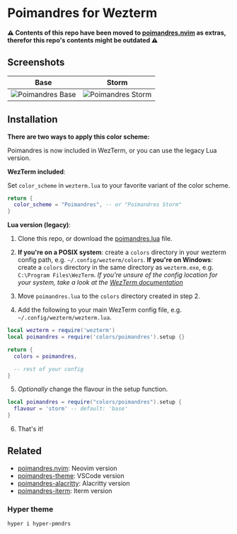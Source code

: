 # Poimandres for Wezterm

**⚠️ Contents of this repo have been moved to [poimandres.nvim](https://github.com/olivercederborg/poimandres.nvim) as extras, therefor this repo's contents might be outdated ⚠️**

## Screenshots

Base                       |  Storm
:-------------------------:|:-------------------------:
![Poimandres Base](https://user-images.githubusercontent.com/47901349/179416018-ba8e24a6-3590-4eff-93cb-806d41378a0d.png)  |  ![Poimandres Storm](https://user-images.githubusercontent.com/47901349/179416088-89677f33-ef8a-4e2d-87e8-e9a2c93e9832.png)

## Installation

**There are two ways to apply this color scheme:**

Poimandres is now included in WezTerm, or you can use the legacy Lua version.

**WezTerm included**:

Set `color_scheme` in `wezterm.lua` to your favorite variant of the color scheme.

```lua
return {
  color_scheme = "Poimandres", -- or "Poimandres Storm"
}
```

**Lua version (legacy)**: 

1. Clone this repo, or download the [poimandres.lua](https://github.com/olivercederborg/poimandres-wezterm/blob/main/poimandres.lua) file.

2. **If you're on a POSIX system**: create a `colors` directory in your wezterm config path, e.g. `~/.config/wezterm/colors`. **If you're on Windows**: create a `colors` directory in the same directory as `wezterm.exe`, e.g. `C:\Program Files\WezTerm`. *If you're unsure of the config location for your system, take a look at the [WezTerm documentation](https://wezfurlong.org/wezterm/config/files.html)*

3. Move `poimandres.lua` to the `colors` directory created in step 2.

4. Add the following to your main WezTerm config file, e.g. `~/.config/wezterm/wezterm.lua`.

```lua
local wezterm = require('wezterm')
local poimandres = require('colors/poimandres').setup {}

return {
  colors = poimandres,

  -- rest of your config
}
```

5. *Optionally* change the flavour in the setup function.

```lua
local poimandres = require("colors/poimandres").setup {
  flavour = 'storm' -- default: 'base'
}
```

6. That's it!

## Related

- [poimandres.nvim](https://github.com/olivercederborg/poimandres.nvim): Neovim version
- [poimandres-theme](https://github.com/drcmda/poimandres-theme): VSCode version
- [poimandres-alacritty](https://github.com/z0al/poimandres-alacritty): Alacritty version
- [poimandres-iterm](https://github.com/alii/poimandres-iterm): Iterm version

### Hyper theme

```bash
hyper i hyper-pmndrs
```
